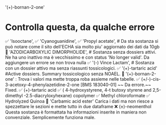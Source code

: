 '(+)-bornan-2-one'
# Controlla questa, da qualche errore


✅ 'Isooctane',
✅ 'Cyanoguanidine',
✅ 'Propyl acetate', # Da sta sostanza si può notare come il sito dell'ECHA sia molto piu' aggiornato dei dati da 10gb
🤔 'AZODICARBOXYLIC DIMORPHOLIDE', # Sostanza senza dossiers attivi. Ne ha uno inattivo ma è vecchissimo e con status 'No longer valid'.
    Da aggiungere un errore se non trova nulla 
✅ '(-) Vince Lactam', # Sostanza con un dossier attivo ma senza riassunti tossicologici.
✅ '(+)-tartaric acid' #Active dossiers. Summary tossicologico senza NOAEL. 
🤔 '(+)-bornan-2-one' : Trova i valori ma mette troppa roba assieme nelle tabelle.
✅ (+/-)-cis-3-acetoxy-4-phenylazetidine-2-one [BMS 183040-01] ~~ Da errore.~~ Fixed.
✅ (+)-tartaric acid 
✅ ( 4-hydroxystyrene, 4-t butoxy styrene and 2,5-dimethyl -2.5-diacryloxyhexane) copolymer
✅ Methyl chloroformate
✅ Hydrolyzed Quinoa
🤔 'Carbamic acid ester' Carica i dati ma non riesce a spezzettare le sezioni e mette tutto in due dataframe
❌ (±)-neomenthol  Questa sostanza è formattata ha informazioni inserite in maniera non convenziale. Semplicemente funziona male.

